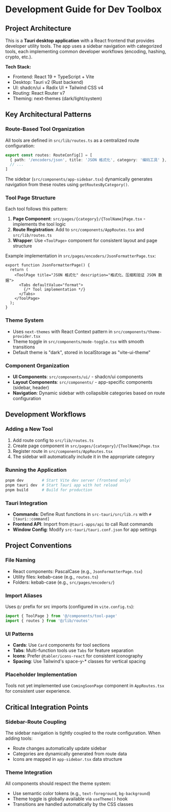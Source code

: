 # Development Guide for Dev Toolbox

## Project Architecture

This is a **Tauri desktop application** with a React frontend that provides developer utility tools. The app uses a sidebar navigation with categorized tools, each implementing common developer workflows (encoding, hashing, crypto, etc.).

**Tech Stack:**
- Frontend: React 19 + TypeScript + Vite
- Desktop: Tauri v2 (Rust backend)
- UI: shadcn/ui + Radix UI + Tailwind CSS v4
- Routing: React Router v7
- Theming: next-themes (dark/light/system)

## Key Architectural Patterns

### Route-Based Tool Organization
All tools are defined in `src/lib/routes.ts` as a centralized route configuration:
```typescript
export const routes: RouteConfig[] = [
  { path: '/encoders/json', title: 'JSON 格式化', category: '编码工具' },
  // ...
]
```

The sidebar (`src/components/app-sidebar.tsx`) dynamically generates navigation from these routes using `getRoutesByCategory()`.

### Tool Page Structure
Each tool follows this pattern:
1. **Page Component**: `src/pages/{category}/{ToolName}Page.tsx` - implements the tool logic
2. **Route Registration**: Add to `src/components/AppRoutes.tsx` and `src/lib/routes.ts`
3. **Wrapper**: Use `<ToolPage>` component for consistent layout and page structure

Example implementation in `src/pages/encoders/JsonFormatterPage.tsx`:
```tsx
export function JsonFormatterPage() {
  return (
    <ToolPage title="JSON 格式化" description="格式化、压缩和验证 JSON 数据">
      <Tabs defaultValue="format">
        {/* Tool implementation */}
      </Tabs>
    </ToolPage>
  );
}
```

### Theme System
- Uses `next-themes` with React Context pattern in `src/components/theme-provider.tsx`
- Theme toggle in `src/components/mode-toggle.tsx` with smooth transitions
- Default theme is "dark", stored in localStorage as "vite-ui-theme"

### Component Organization
- **UI Components**: `src/components/ui/` - shadcn/ui components
- **Layout Components**: `src/components/` - app-specific components (sidebar, header)
- **Navigation**: Dynamic sidebar with collapsible categories based on route configuration

## Development Workflows

### Adding a New Tool
1. Add route config to `src/lib/routes.ts`
2. Create page component in `src/pages/{category}/{ToolName}Page.tsx`
3. Register route in `src/components/AppRoutes.tsx`
4. The sidebar will automatically include it in the appropriate category

### Running the Application
```bash
pnpm dev        # Start Vite dev server (frontend only)
pnpm tauri dev  # Start Tauri app with hot reload
pnpm build      # Build for production
```

### Tauri Integration
- **Commands**: Define Rust functions in `src-tauri/src/lib.rs` with `#[tauri::command]`
- **Frontend API**: Import from `@tauri-apps/api` to call Rust commands
- **Window Config**: Modify `src-tauri/tauri.conf.json` for app settings

## Project Conventions

### File Naming
- React components: PascalCase (e.g., `JsonFormatterPage.tsx`)
- Utility files: kebab-case (e.g., `routes.ts`)
- Folders: kebab-case (e.g., `src/pages/encoders/`)

### Import Aliases
Uses `@/` prefix for src imports (configured in `vite.config.ts`):
```typescript
import { ToolPage } from '@/components/tool-page'
import { routes } from '@/lib/routes'
```

### UI Patterns
- **Cards**: Use `Card` components for tool sections
- **Tabs**: Multi-function tools use `Tabs` for feature separation
- **Icons**: Prefer `@tabler/icons-react` for consistent iconography
- **Spacing**: Use Tailwind's space-y-* classes for vertical spacing

### Placeholder Implementation
Tools not yet implemented use `ComingSoonPage` component in `AppRoutes.tsx` for consistent user experience.

## Critical Integration Points

### Sidebar-Route Coupling
The sidebar navigation is tightly coupled to the route configuration. When adding tools:
- Route changes automatically update sidebar
- Categories are dynamically generated from route data
- Icons are mapped in `app-sidebar.tsx` data structure

### Theme Integration
All components should respect the theme system:
- Use semantic color tokens (e.g., `text-foreground`, `bg-background`)
- Theme toggle is globally available via `useTheme()` hook
- Transitions are handled automatically by the CSS classes
